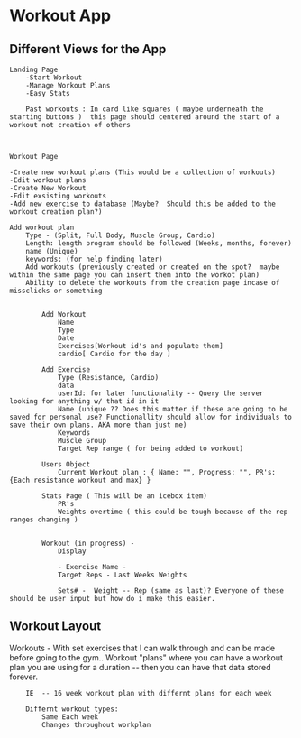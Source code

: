# Workout App

## Different Views for the App

    Landing Page 
        -Start Workout
        -Manage Workout Plans
        -Easy Stats

        Past workouts : In card like squares ( maybe underneath the starting buttons )  this page should centered around the start of a workout not creation of others


    
    Workout Page

    -Create new workout plans (This would be a collection of workouts)
    -Edit workout plans
    -Create New Workout
    -Edit exsisting workouts
    -Add new exercise to database (Maybe?  Should this be added to the workout creation plan?)
        
    Add workout plan   
        Type - (Split, Full Body, Muscle Group, Cardio)
        Length: length program should be followed (Weeks, months, forever)
        name (Unique)
        keywords: (for help finding later)
        Add workouts (previously created or created on the spot?  maybe within the same page you can insert them into the workot plan)
        Ability to delete the workouts from the creation page incase of missclicks or something
                

            Add Workout
                Name 
                Type
                Date
                Exercises[Workout id's and populate them]
                cardio[ Cardio for the day ]

            Add Exercise 
                Type (Resistance, Cardio)
                data
                userId: for later functionality -- Query the server looking for anything w/ that id in it
                Name (unique ?? Does this matter if these are going to be saved for personal use? Functionallity should allow for individuals to save their own plans. AKA more than just me)
                Keywords
                Muscle Group
                Target Rep range ( for being added to workout)

            Users Object
                Current Workout plan : { Name: "", Progress: "", PR's: {Each resistance workout and max} }

            Stats Page ( This will be an icebox item)
                PR's
                Weights overtime ( this could be tough because of the rep ranges changing )
                
            
            Workout (in progress) - 
                Display 

                - Exercise Name -
                Target Reps - Last Weeks Weights

                Sets# -  Weight -- Rep (same as last)? Everyone of these should be user input but how do i make this easier. 

## Workout Layout

Workouts -
    With set exercises that I can walk through and can be made before going to the gym.. Workout "plans"  where you can have a workout plan you are using for a duration -- then you can have that data stored forever.

        IE  -- 16 week workout plan with differnt plans for each week

        Differnt workout types:
            Same Each week
            Changes throughout workplan